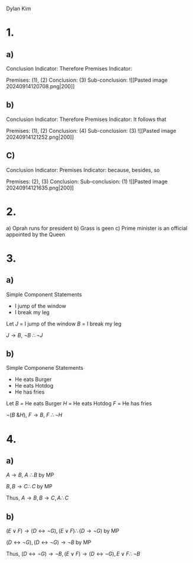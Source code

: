Dylan Kim
# 1.
## a) 
Conclusion Indicator: Therefore
Premises Indicator: 

Premises: (1), (2)
Conclusion: (3)
Sub-conclusion: 
![[Pasted image 20240914120708.png|200]]

## b)
Conclusion Indicator: Therefore
Premises Indicator: It follows that 

Premises: (1), (2)
Conclusion: (4)
Sub-conclusion: (3)
![[Pasted image 20240914121252.png|200]]

## C)
Conclusion Indicator: 
Premises Indicator: because, besides, so

Premises: (2), (3)
Conclusion: 
Sub-conclusion: (1)
![[Pasted image 20240914121635.png|200]]


# 2. 
a) Oprah runs for president
b) Grass is geen
c) Prime minister is an official appointed by the Queen

# 3.
## a)
Simple Component Statements
- I jump of the window
- I break my leg

Let 
$J$ = I jump of the window
$B$ = I break my leg

$J \to B$, $\neg B$ $\therefore \neg J$

## b)
Simple Componene Statements
- He eats Burger
- He eats Hotdog
- He has fries

Let
$B$ = He eats Burger
$H$ = He eats Hotdog
$F$ = He has fries

$\neg (B \text{ \& }H)$, $F\to B$, $F$ $\therefore \neg H$

# 4. 
## a)
$A\to B$, $A$ $\therefore B$ by MP

$B, B\to C \therefore C$ by MP

Thus, $A\to B, B\to C, A \therefore C$

## b)
$(E\lor F)\to (D \leftrightarrow \neg G), (E\lor F) \therefore(D \to \neg G)$ by MP

$(D \leftrightarrow \neg G), (D \leftrightarrow \neg G) \to \neg B$ by MP

Thus, $(D \leftrightarrow \neg G) \to \neg B,(E\lor F)\to (D \leftrightarrow \neg G), E\lor F \therefore \neg B$

